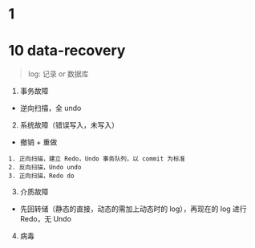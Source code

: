 # 1



# 10 data-recovery

> log: 记录 or 数据库

1. 事务故障
  - 逆向扫描，全 undo
2. 系统故障（错误写入，未写入）
  - 撤销 + 重做
  ```
  1. 正向扫描，建立 Redo，Undo 事务队列，以 commit 为标准
  2. 反向扫描，Undo undo
  3. 正向扫描，Redo do
  ```
3. 介质故障
  - 先回转储（静态的直接，动态的需加上动态时的 log），再现在的 log 进行 Redo，无 Undo
4. 病毒


#

